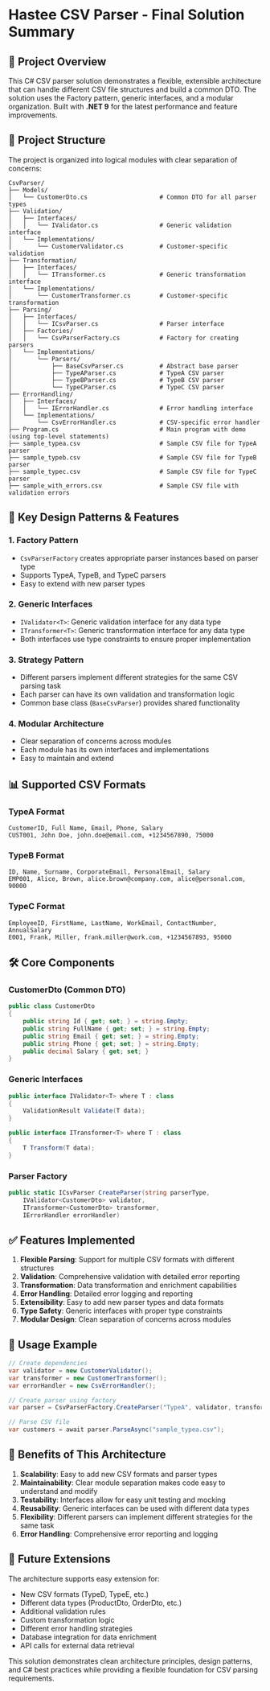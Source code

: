 # Hastee CSV Parser - Final Solution Summary

## 🎯 Project Overview

This C# CSV parser solution demonstrates a flexible, extensible architecture that can handle different CSV file structures and build a common DTO. The solution uses the Factory pattern, generic interfaces, and a modular organization. Built with **.NET 9** for the latest performance and feature improvements.

## 📁 Project Structure

The project is organized into logical modules with clear separation of concerns:

```
CsvParser/
├── Models/
│   └── CustomerDto.cs                    # Common DTO for all parser types
├── Validation/
│   ├── Interfaces/
│   │   └── IValidator.cs                 # Generic validation interface
│   └── Implementations/
│       └── CustomerValidator.cs          # Customer-specific validation
├── Transformation/
│   ├── Interfaces/
│   │   └── ITransformer.cs               # Generic transformation interface
│   └── Implementations/
│       └── CustomerTransformer.cs        # Customer-specific transformation
├── Parsing/
│   ├── Interfaces/
│   │   └── ICsvParser.cs                 # Parser interface
│   ├── Factories/
│   │   └── CsvParserFactory.cs           # Factory for creating parsers
│   └── Implementations/
│       └── Parsers/
│           ├── BaseCsvParser.cs          # Abstract base parser
│           ├── TypeAParser.cs            # TypeA CSV parser
│           ├── TypeBParser.cs            # TypeB CSV parser
│           └── TypeCParser.cs            # TypeC CSV parser
├── ErrorHandling/
│   ├── Interfaces/
│   │   └── IErrorHandler.cs              # Error handling interface
│   └── Implementations/
│       └── CsvErrorHandler.cs            # CSV-specific error handler
├── Program.cs                            # Main program with demo (using top-level statements)
├── sample_typea.csv                      # Sample CSV file for TypeA parser
├── sample_typeb.csv                      # Sample CSV file for TypeB parser
├── sample_typec.csv                      # Sample CSV file for TypeC parser
├── sample_with_errors.csv                # Sample CSV file with validation errors

```

## 🔧 Key Design Patterns & Features

### 1. **Factory Pattern**
- `CsvParserFactory` creates appropriate parser instances based on parser type
- Supports TypeA, TypeB, and TypeC parsers
- Easy to extend with new parser types

### 2. **Generic Interfaces**
- `IValidator<T>`: Generic validation interface for any data type
- `ITransformer<T>`: Generic transformation interface for any data type
- Both interfaces use type constraints to ensure proper implementation

### 3. **Strategy Pattern**
- Different parsers implement different strategies for the same CSV parsing task
- Each parser can have its own validation and transformation logic
- Common base class (`BaseCsvParser`) provides shared functionality

### 4. **Modular Architecture**
- Clear separation of concerns across modules
- Each module has its own interfaces and implementations
- Easy to maintain and extend

## 📊 Supported CSV Formats

### TypeA Format
```
CustomerID, Full Name, Email, Phone, Salary
CUST001, John Doe, john.doe@email.com, +1234567890, 75000
```

### TypeB Format
```
ID, Name, Surname, CorporateEmail, PersonalEmail, Salary
EMP001, Alice, Brown, alice.brown@company.com, alice@personal.com, 90000
```

### TypeC Format
```
EmployeeID, FirstName, LastName, WorkEmail, ContactNumber, AnnualSalary
E001, Frank, Miller, frank.miller@work.com, +1234567893, 95000
```

## 🛠️ Core Components

### CustomerDto (Common DTO)
```csharp
public class CustomerDto
{
    public string Id { get; set; } = string.Empty;
    public string FullName { get; set; } = string.Empty;
    public string Email { get; set; } = string.Empty;
    public string Phone { get; set; } = string.Empty;
    public decimal Salary { get; set; }
}
```

### Generic Interfaces
```csharp
public interface IValidator<T> where T : class
{
    ValidationResult Validate(T data);
}

public interface ITransformer<T> where T : class
{
    T Transform(T data);
}
```

### Parser Factory
```csharp
public static ICsvParser CreateParser(string parserType, 
    IValidator<CustomerDto> validator, 
    ITransformer<CustomerDto> transformer, 
    IErrorHandler errorHandler)
```

## ✅ Features Implemented

1. **Flexible Parsing**: Support for multiple CSV formats with different structures
2. **Validation**: Comprehensive validation with detailed error reporting
3. **Transformation**: Data transformation and enrichment capabilities
4. **Error Handling**: Detailed error logging and reporting
5. **Extensibility**: Easy to add new parser types and data formats
6. **Type Safety**: Generic interfaces with proper type constraints
7. **Modular Design**: Clean separation of concerns across modules

## 🚀 Usage Example

```csharp
// Create dependencies
var validator = new CustomerValidator();
var transformer = new CustomerTransformer();
var errorHandler = new CsvErrorHandler();

// Create parser using factory
var parser = CsvParserFactory.CreateParser("TypeA", validator, transformer, errorHandler);

// Parse CSV file
var customers = await parser.ParseAsync("sample_typea.csv");
```

## 🎯 Benefits of This Architecture

1. **Scalability**: Easy to add new CSV formats and parser types
2. **Maintainability**: Clear module separation makes code easy to understand and modify
3. **Testability**: Interfaces allow for easy unit testing and mocking
4. **Reusability**: Generic interfaces can be used with different data types
5. **Flexibility**: Different parsers can implement different strategies for the same task
6. **Error Handling**: Comprehensive error reporting and logging

## 🔄 Future Extensions

The architecture supports easy extension for:
- New CSV formats (TypeD, TypeE, etc.)
- Different data types (ProductDto, OrderDto, etc.)
- Additional validation rules
- Custom transformation logic
- Different error handling strategies
- Database integration for data enrichment
- API calls for external data retrieval

This solution demonstrates clean architecture principles, design patterns, and C# best practices while providing a flexible foundation for CSV parsing requirements. 
